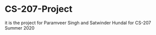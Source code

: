 # CS-207-Project
it is the project for Paramveer Singh and Satwinder Hundal for CS-207 Summer 2020 
